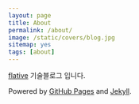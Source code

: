 ```yaml
---
layout: page
title: About
permalink: /about/
image: /static/covers/blog.jpg
sitemap: yes
tags: [about]
---
```


[flative](http://www.flative.com) 기술블로그 입니다.

Powered by [GitHub Pages](https://pages.github.com) and [Jekyll](https://jekyllrb.com).

